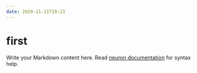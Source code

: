 ```yaml
---
date: 2020-11-11T19:23
---
```


# first

Write your Markdown content here. Read [neuron documentation](https://neuron.zettel.page/2011404.html) for syntax help.

